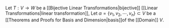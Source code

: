 Let $T:V \rightarrow W$ be a [[Bijective Linear Transformations|bijective]] [[Linear Transformations|linear transformation]], Let $\alpha = \{v_{1},v_{2}, \cdots, v_{n}\} \subset V$ be a [[Theorems and Proofs for Basis and Dimension|basis]]of the [[Domain]] $V$.  